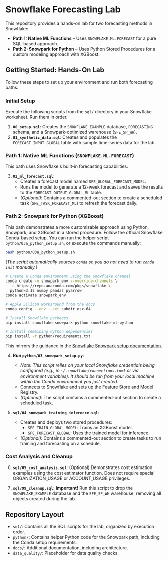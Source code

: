 # Snowflake Forecasting Lab

This repository provides a hands-on lab for two forecasting methods in Snowflake:

-   **Path 1: Native ML Functions** – Uses `SNOWFLAKE.ML.FORECAST` for a pure SQL-based approach.
-   **Path 2: Snowpark for Python** – Uses Python Stored Procedures for a custom modeling approach with XGBoost.

## Getting Started: Hands-On Lab

Follow these steps to set up your environment and run both forecasting paths.

### Initial Setup

Execute the following scripts from the `sql/` directory in your Snowflake worksheet. Run them in order.

1.  **`00_setup.sql`**: Creates the `SNOWFLAKE_EXAMPLE` database, `FORECASTING` schema, and a Snowpark-optimized warehouse (`SFE_SP_WH`).
2.  **`01_synthetic_data.sql`**: Creates and populates the `FORECAST_INPUT_GLOBAL` table with sample time-series data for the lab.

### Path 1: Native ML Functions (`SNOWFLAKE.ML.FORECAST`)

This path uses Snowflake's built-in forecasting capabilities.

3.  **`02_ml_forecast.sql`**:
    -   Creates a forecast model named `SFE_GLOBAL_FORECAST_MODEL`.
    -   Runs the model to generate a 12-week forecast and saves the results to the `FORECAST_OUTPUT_GLOBAL_ML` table.
    -   *(Optional)*: Contains a commented-out section to create a scheduled task (`SFE_TASK_FORECAST_ML`) to refresh the forecast daily.

### Path 2: Snowpark for Python (XGBoost)

This path demonstrates a more customizable approach using Python, Snowpark, and XGBoost in a stored procedure. Follow the official Snowflake Conda-based setup. You can run the helper script `python/03a_python_setup.sh`, or execute the commands manually:

```bash
bash python/03a_python_setup.sh
```
*(The script automatically sources `conda` so you do not need to run `conda init` manually.)*

```bash
# Create a Conda environment using the Snowflake channel
conda create -n snowpark_env --override-channels \
  -c https://repo.anaconda.com/pkgs/snowflake \
  python=3.12 numpy pandas pyarrow
conda activate snowpark_env

# Apple Silicon workaround from the docs
conda config --env --set subdir osx-64

# Install Snowflake packages
pip install snowflake-snowpark-python snowflake-ml-python

# Install remaining Python dependencies
pip install -r python/requirements.txt
```

This mirrors the guidance in the [Snowflake Snowpark setup documentation](https://docs.snowflake.com/developer-guide/snowpark/python/setup).

4.  **Run `python/03_snowpark_setup.py`**:
    -   *Note: This script relies on your local Snowflake credentials being configured (e.g., in `~/.snowflake/connections.toml` or via environment variables). It should be run from your local machine within the Conda environment you just created.*
    -   Connects to Snowflake and sets up the Feature Store and Model Registry.
    -   *(Optional)*: The script contains a commented-out section to create a scheduled task.

5.  **`sql/04_snowpark_training_inference.sql`**:
    -   Creates and deploys two stored procedures:
        -   `SFE_TRAIN_GLOBAL_MODEL`: Trains an XGBoost model.
        -   `SFE_FORECAST_GLOBAL`: Uses the trained model for inference.
    -   *(Optional)*: Contains a commented-out section to create tasks to run training and forecasting on a schedule.

### Cost Analysis and Cleanup

6.  **`sql/05_cost_analysis.sql`**: (Optional) Demonstrates cost estimation examples using the cost estimator function. Does not require special ORGANIZATION_USAGE or ACCOUNT_USAGE privileges.

7.  **`sql/99_cleanup.sql`**: **Important!** Run this script to drop the `SNOWFLAKE_EXAMPLE` database and the `SFE_SP_WH` warehouse, removing all objects created during the lab.

## Repository Layout

-   `sql/`: Contains all the SQL scripts for the lab, organized by execution order.
-   `python/`: Contains helper Python code for the Snowpark path, including the Conda setup requirements.
-   `docs/`: Additional documentation, including architecture.
-   `data_quality/`: Placeholder for data quality checks.
